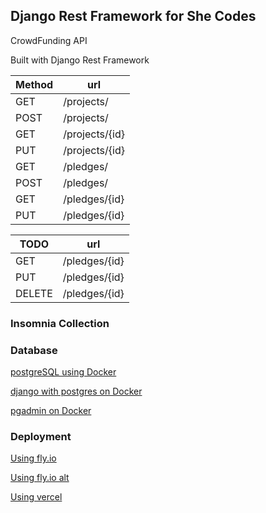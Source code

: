 ## Django Rest Framework for She Codes

CrowdFunding API

Built with Django Rest Framework

| Method | url            |
| ------ | -------------- |
| GET    | /projects/     |
| POST   | /projects/     |
| GET    | /projects/{id} |
| PUT    | /projects/{id} |
| GET    | /pledges/      |
| POST   | /pledges/      |
| GET    | /pledges/{id}  |
| PUT    | /pledges/{id}  |

<!-- TODO -->

| TODO   | url           |
| ------ | ------------- |
| GET    | /pledges/{id} |
| PUT    | /pledges/{id} |
| DELETE | /pledges/{id} |

### Insomnia Collection

### Database

[postgreSQL using Docker](https://selectfrom.dev/how-to-configure-django-postgresql-environment-using-docker-8d5bb2db447c)

[django with postgres on Docker](https://medium.com/@aman_adastra/how-to-set-up-a-django-project-with-postgresql-on-docker-344441d97bde)

[pgadmin on Docker](https://towardsdatascience.com/how-to-run-postgresql-and-pgadmin-using-docker-3a6a8ae918b5)

### Deployment

[Using fly.io](https://github.com/Hauteclere/SheCodesDRF2023Supplementary/blob/main/deployment/deployment.md)

[Using fly.io alt](https://github.com/SheCodesAus/she-codes-crowdfunding-api-project-bendog-1/tree/deployment)

[Using vercel](https://www.devmaesters.com/blog/15)
